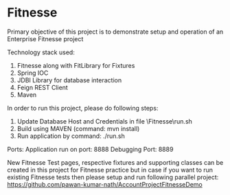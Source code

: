# Fitnesse

Primary objective of this project is to demonstrate setup and operation of an Enterprise Fitnesse project

Technology stack used:
1) Fitnesse along with FitLibrary for Fixtures
2) Spring IOC
3) JDBI Library for database interaction
4) Feign REST Client
5) Maven

In order to run this project, please do following steps:
1) Update Database Host and Credentials in file \Fitnesse\run.sh
2) Build using MAVEN (command:  mvn install)
3) Run application by command:  ./run.sh

Ports:
Application run on port: 8888
Debugging Port: 8889

New Fitnesse Test pages, respective fixtures and supporting classes can be created in this project for Fitnesse practice but in case if you want to run existing Fitnesse tests then please setup and run following parallel project:
https://github.com/pawan-kumar-nath/AccountProjectFitnesseDemo

 
